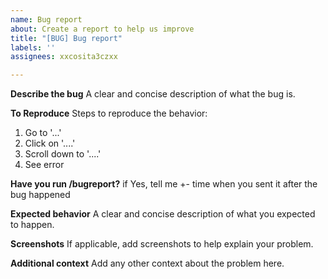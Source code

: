 ```yaml
---
name: Bug report
about: Create a report to help us improve
title: "[BUG] Bug report"
labels: ''
assignees: xxcosita3czxx

---
```


**Describe the bug**
A clear and concise description of what the bug is.

**To Reproduce**
Steps to reproduce the behavior:
1. Go to '...'
2. Click on '....'
3. Scroll down to '....'
4. See error

**Have you run /bugreport?**
if Yes, tell me +- time when you sent it after the bug happened

**Expected behavior**
A clear and concise description of what you expected to happen.

**Screenshots**
If applicable, add screenshots to help explain your problem.

**Additional context**
Add any other context about the problem here.
